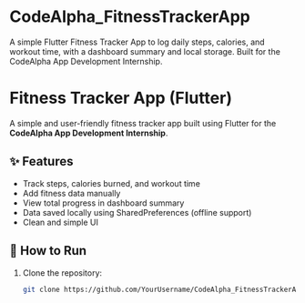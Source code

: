 # CodeAlpha_FitnessTrackerApp
A simple Flutter Fitness Tracker App to log daily steps, calories, and workout time, with a dashboard summary and local storage. Built for the CodeAlpha App Development Internship.
# Fitness Tracker App (Flutter)

A simple and user-friendly fitness tracker app built using Flutter for the **CodeAlpha App Development Internship**.

## ✨ Features
- Track steps, calories burned, and workout time
- Add fitness data manually
- View total progress in dashboard summary
- Data saved locally using SharedPreferences (offline support)
- Clean and simple UI

## 🚀 How to Run
1. Clone the repository:
   ```bash
   git clone https://github.com/YourUsername/CodeAlpha_FitnessTrackerApp.git
